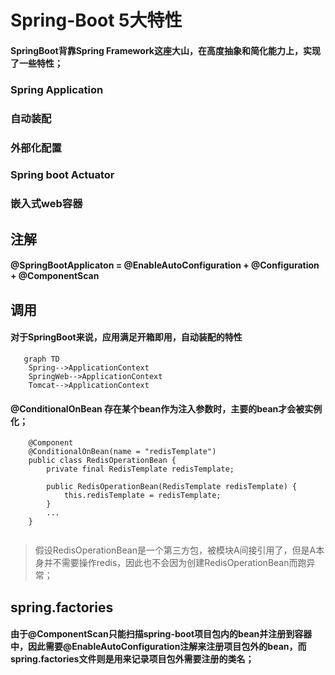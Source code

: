 # Spring-Boot 5大特性
#### SpringBoot背靠Spring Framework这座大山，在高度抽象和简化能力上，实现了一些特性；
### Spring Application
### 自动装配
### 外部化配置
### Spring boot Actuator
### 嵌入式web容器

## 注解
#### @SpringBootApplicaton = @EnableAutoConfiguration + @Configuration + @ComponentScan

## 调用
#### 对于SpringBoot来说，应用满足开箱即用，自动装配的特性
```mermaid
   graph TD
    Spring-->ApplicationContext
    SpringWeb-->ApplicationContext
    Tomcat-->ApplicationContext
```

#### @ConditionalOnBean 存在某个bean作为注入参数时，主要的bean才会被实例化；
```
    @Component
    @ConditionalOnBean(name = "redisTemplate")
    public class RedisOperationBean {
        private final RedisTemplate redisTemplate;
        
        public RedisOperationBean(RedisTemplate redisTemplate) {
            this.redisTemplate = redisTemplate;
        }
        ...
    }
    
```

> 假设RedisOperationBean是一个第三方包，被模块A间接引用了，但是A本身并不需要操作redis，因此也不会因为创建RedisOperationBean而跑异常；


## spring.factories
#### 由于@ComponentScan只能扫描spring-boot项目包内的bean并注册到容器中，因此需要@EnableAutoConfiguration注解来注册项目包外的bean，而spring.factories文件则是用来记录项目包外需要注册的类名；